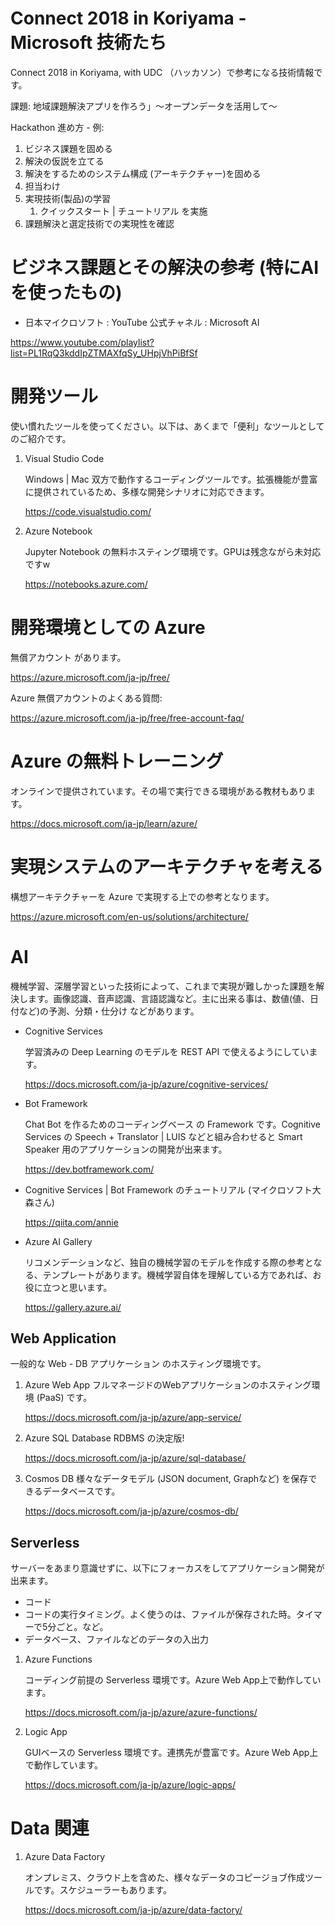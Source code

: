 # Connect 2018 in Koriyama - Microsoft 技術たち

Connect 2018 in Koriyama, with UDC （ハッカソン）で参考になる技術情報です。

課題: 地域課題解決アプリを作ろう」～オープンデータを活用して～



Hackathon 進め方 - 例:

1. ビジネス課題を固める
2. 解決の仮説を立てる
3. 解決をするためのシステム構成 (アーキテクチャー)を固める
4. 担当わけ
5. 実現技術(製品)の学習
    1) クイックスタート | チュートリアル を実施
6. 課題解決と選定技術での実現性を確認


# ビジネス課題とその解決の参考 (特にAIを使ったもの)

  - 日本マイクロソフト : YouTube 公式チャネル : Microsoft AI

   https://www.youtube.com/playlist?list=PL1RqQ3kddIpZTMAXfqSy_UHpjVhPiBfSf

# 開発ツール

使い慣れたツールを使ってください。以下は、あくまで「便利」なツールとしてのご紹介です。

1. Visual Studio Code

    Windows | Mac 双方で動作するコーディングツールです。拡張機能が豊富に提供されているため、多様な開発シナリオに対応できます。

    https://code.visualstudio.com/

2. Azure Notebook

    Jupyter Notebook の無料ホスティング環境です。GPUは残念ながら未対応ですw

    https://notebooks.azure.com/

# 開発環境としての Azure 

無償アカウント があります。

https://azure.microsoft.com/ja-jp/free/


Azure 無償アカウントのよくある質問:

https://azure.microsoft.com/ja-jp/free/free-account-faq/

# Azure の無料トレーニング

オンラインで提供されています。その場で実行できる環境がある教材もあります。

https://docs.microsoft.com/ja-jp/learn/azure/

# 実現システムのアーキテクチャを考える

構想アーキテクチャーを Azure で実現する上での参考となります。

https://azure.microsoft.com/en-us/solutions/architecture/

# AI
機械学習、深層学習といった技術によって、これまで実現が難しかった課題を解決します。画像認識、音声認識、言語認識など。主に出来る事は、数値(値、日付など)の予測、分類・仕分け などがあります。

  - Cognitive Services

    学習済みの Deep Learning のモデルを REST API で使えるようにしています。

    https://docs.microsoft.com/ja-jp/azure/cognitive-services/

  - Bot Framework

    Chat Bot を作るためのコーディングベース の Framework です。Cognitive Services の Speech + Translator | LUIS などと組み合わせると Smart Speaker 用のアプリケーションの開発が出来ます。

    https://dev.botframework.com/

  - Cognitive Services | Bot Framework のチュートリアル (マイクロソフト大森さん)

    https://qiita.com/annie


  - Azure AI Gallery

    リコメンデーションなど、独自の機械学習のモデルを作成する際の参考となる、テンプレートがあります。機械学習自体を理解している方であれば、お役に立つと思います。

    https://gallery.azure.ai/


## Web Application

一般的な Web - DB アプリケーション のホスティング環境です。

  1. Azure Web App
  フルマネージドのWebアプリケーションのホスティング環境 (PaaS) です。

      https://docs.microsoft.com/ja-jp/azure/app-service/

  2. Azure SQL Database
  RDBMS の決定版!

      https://docs.microsoft.com/ja-jp/azure/sql-database/

  3. Cosmos DB
  様々なデータモデル (JSON document, Graphなど) を保存できるデータベースです。

      https://docs.microsoft.com/ja-jp/azure/cosmos-db/

## Serverless

サーバーをあまり意識せずに、以下にフォーカスをしてアプリケーション開発が出来ます。
- コード
- コードの実行タイミング。よく使うのは、ファイルが保存された時。タイマーで5分ごと。など。
- データベース、ファイルなどのデータの入出力

1. Azure Functions
  
    コーディング前提の Serverless 環境です。Azure Web App上で動作しています。

    https://docs.microsoft.com/ja-jp/azure/azure-functions/

  2. Logic App
  
      GUIベースの Serverless 環境です。連携先が豊富です。Azure Web App上で動作しています。

      https://docs.microsoft.com/ja-jp/azure/logic-apps/

# Data 関連

  1. Azure Data Factory

      オンプレミス、クラウド上を含めた、様々なデータのコピージョブ作成ツールです。スケジューラーもあります。

      https://docs.microsoft.com/ja-jp/azure/data-factory/